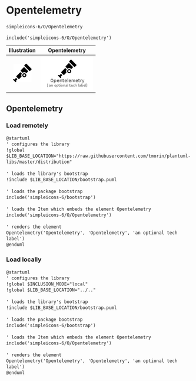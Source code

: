 # Opentelemetry


```text
simpleicons-6/O/Opentelemetry
```

```text
include('simpleicons-6/O/Opentelemetry')
```



| Illustration | Opentelemetry |
| :---: | :---: |
| ![illustration for Illustration](../../simpleicons-6/O/Opentelemetry.png) | ![illustration for Opentelemetry](../../simpleicons-6/O/Opentelemetry.Local.png) |




## Opentelemetry

### Load remotely
```plantuml
@startuml
' configures the library
!global $LIB_BASE_LOCATION="https://raw.githubusercontent.com/tmorin/plantuml-libs/master/distribution"

' loads the library's bootstrap
!include $LIB_BASE_LOCATION/bootstrap.puml

' loads the package bootstrap
include('simpleicons-6/bootstrap')

' loads the Item which embeds the element Opentelemetry
include('simpleicons-6/O/Opentelemetry')

' renders the element
Opentelemetry('Opentelemetry', 'Opentelemetry', 'an optional tech label')
@enduml
```

### Load locally
```plantuml
@startuml
' configures the library
!global $INCLUSION_MODE="local"
!global $LIB_BASE_LOCATION="../.."

' loads the library's bootstrap
!include $LIB_BASE_LOCATION/bootstrap.puml

' loads the package bootstrap
include('simpleicons-6/bootstrap')

' loads the Item which embeds the element Opentelemetry
include('simpleicons-6/O/Opentelemetry')

' renders the element
Opentelemetry('Opentelemetry', 'Opentelemetry', 'an optional tech label')
@enduml
```

